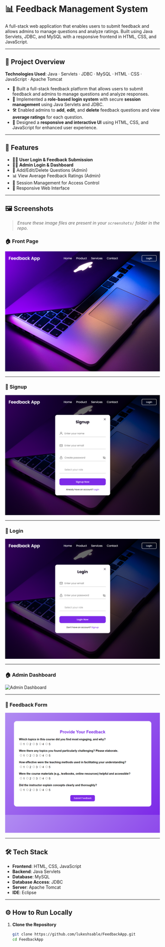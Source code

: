 # 📊 Feedback Management System

A full-stack web application that enables users to submit feedback and allows admins to manage questions and analyze ratings. Built using Java Servlets, JDBC, and MySQL with a responsive frontend in HTML, CSS, and JavaScript.

---

## 📘 Project Overview

**Technologies Used**: Java · Servlets · JDBC · MySQL · HTML · CSS · JavaScript · Apache Tomcat

- 🧩 Built a full-stack feedback platform that allows users to submit feedback and admins to manage questions and analyze responses.
- 🔐 Implemented a **role-based login system** with secure **session management** using Java Servlets and JDBC.
- 🛠️ Enabled admins to **add**, **edit**, and **delete** feedback questions and view **average ratings** for each question.
- 🎨 Designed a **responsive and interactive UI** using HTML, CSS, and JavaScript for enhanced user experience.

---

## 🚀 Features

- 👨‍🎓 **User Login & Feedback Submission**
- 👨‍🏫 **Admin Login & Dashboard**
- 📄 Add/Edit/Delete Questions (Admin)
- 📊 View Average Feedback Ratings (Admin)
- 🔐 Session Management for Access Control
- 📱 Responsive Web Interface

---

## 🖼️ Screenshots

> _Ensure these image files are present in your `screenshots/` folder in the repo._

### 🏠 Front Page  
![Front Page](Screenshots/front_page.png)

---
### 🔐 Signup  
![Signup Page](Screenshots/signup_page.png)

---

### 🔐 Login  
![Login Page](Screenshots/login_page.png)

---

### 🏠 Admin Dashboard  
![Admin Dashboard](Screenshots/admin_dashboard.png)

---

### 📄 Feedback Form  
![Feedback Form](Screenshots/feedback_form.png)

---


## 🛠️ Tech Stack

- **Frontend**: HTML, CSS, JavaScript  
- **Backend**: Java Servlets  
- **Database**: MySQL  
- **Database Access**: JDBC  
- **Server**: Apache Tomcat  
- **IDE**: Eclipse

---

## ⚙️ How to Run Locally

1. **Clone the Repository**
   ```bash
   git clone https://github.com/lukeshsable/FeedbackApp.git
   cd FeedbackApp
